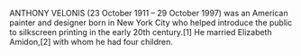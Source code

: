ANTHONY VELONIS (23 October 1911 – 29 October 1997) was an American painter and designer born in New York City who helped introduce the public to silkscreen printing in the early 20th century.[1] He married Elizabeth Amidon,[2] with whom he had four children.
